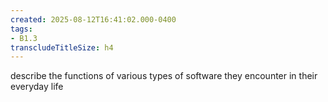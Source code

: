 ```yaml
---
created: 2025-08-12T16:41:02.000-0400
tags:
- B1.3
transcludeTitleSize: h4
---
```


describe the functions of various types of software they encounter in their everyday life